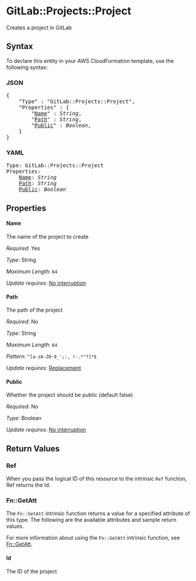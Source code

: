 # GitLab::Projects::Project

Creates a project in GitLab

## Syntax

To declare this entity in your AWS CloudFormation template, use the following syntax:

### JSON

<pre>
{
    "Type" : "GitLab::Projects::Project",
    "Properties" : {
        "<a href="#name" title="Name">Name</a>" : <i>String</i>,
        "<a href="#path" title="Path">Path</a>" : <i>String</i>,
        "<a href="#public" title="Public">Public</a>" : <i>Boolean</i>,
    }
}
</pre>

### YAML

<pre>
Type: GitLab::Projects::Project
Properties:
    <a href="#name" title="Name">Name</a>: <i>String</i>
    <a href="#path" title="Path">Path</a>: <i>String</i>
    <a href="#public" title="Public">Public</a>: <i>Boolean</i>
</pre>

## Properties

#### Name

The name of the project to create

_Required_: Yes

_Type_: String

_Maximum Length_: <code>64</code>

_Update requires_: [No interruption](https://docs.aws.amazon.com/AWSCloudFormation/latest/UserGuide/using-cfn-updating-stacks-update-behaviors.html#update-no-interrupt)

#### Path

The path of the project

_Required_: No

_Type_: String

_Maximum Length_: <code>64</code>

_Pattern_: <code>^[a-zA-Z0-9_';:, \!\-\.\*\"\?]*$</code>

_Update requires_: [Replacement](https://docs.aws.amazon.com/AWSCloudFormation/latest/UserGuide/using-cfn-updating-stacks-update-behaviors.html#update-replacement)

#### Public

Whether the project should be public (default false)

_Required_: No

_Type_: Boolean

_Update requires_: [No interruption](https://docs.aws.amazon.com/AWSCloudFormation/latest/UserGuide/using-cfn-updating-stacks-update-behaviors.html#update-no-interrupt)

## Return Values

### Ref

When you pass the logical ID of this resource to the intrinsic `Ref` function, Ref returns the Id.

### Fn::GetAtt

The `Fn::GetAtt` intrinsic function returns a value for a specified attribute of this type. The following are the available attributes and sample return values.

For more information about using the `Fn::GetAtt` intrinsic function, see [Fn::GetAtt](https://docs.aws.amazon.com/AWSCloudFormation/latest/UserGuide/intrinsic-function-reference-getatt.html).

#### Id

The ID of the project

